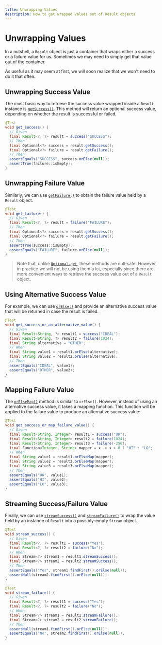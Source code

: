 ```yaml
---
title: Unwrapping Values
description: How to get wrapped values out of Result objects
---
```



# Unwrapping Values

In a nutshell, a `Result` object is just a container that wraps either a success or a failure value for us. Sometimes we
may need to simply get that value out of the container.

As useful as it may seem at first, we will soon realize that we won't need to do it that often.


## Unwrapping Success Value

The most basic way to retrieve the success value wrapped inside a `Result` instance is [`getSuccess()`][GET_SUCCESS].
This method will return an optional success value, depending on whether the result is successful or failed.

```java
@Test
void get_success() {
  // Given
  final Result<?, ?> result = success("SUCCESS");
  // Then
  final Optional<?> success = result.getSuccess();
  final Optional<?> failure = result.getFailure();
  // Then
  assertEquals("SUCCESS", success.orElse(null));
  assertTrue(failure::isEmpty);
}
```


## Unwrapping Failure Value

Similarly, we can use [`getFailure()`][GET_FAILURE] to obtain the failure value held by a `Result` object.

```java
@Test
void get_failure() {
  // Given
  final Result<?, ?> result = failure("FAILURE");
  // Then
  final Optional<?> success = result.getSuccess();
  final Optional<?> failure = result.getFailure();
  // Then
  assertTrue(success::isEmpty);
  assertEquals("FAILURE", failure.orElse(null));
}
```

> Note that, unlike [`Optional.get`][OPTIONAL_GET], these methods are null-safe. However, in practice we will not be
> using them a lot, especially since there are more convenient ways to retrieve the success value out of a `Result`
> object.


## Using Alternative Success Value

For example, we can use [`orElse()`][OR_ELSE] and provide an alternative success value that will be returned in case the
result is failed.

```java
@Test
void get_success_or_an_alternative_value() {
  // Given
  final Result<String, ?> result1 = success("IDEAL");
  final Result<String, ?> result2 = failure(1024);
  final String alternative = "OTHER";
  // When
  final String value1 = result1.orElse(alternative);
  final String value2 = result2.orElse(alternative);
  // Then
  assertEquals("IDEAL", value1);
  assertEquals("OTHER", value2);
}
```


## Mapping Failure Value

The [`orElseMap()`][OR_ELSE_MAP] method is similar to `orElse()`. However, instead of using an alternative success
value, it takes a mapping function. This function will be applied to the failure value to produce an alternative success
value:

```java
@Test
void get_success_or_map_failure_value() {
  // Given
  final Result<String, Integer> result1 = success("OK");
  final Result<String, Integer> result2 = failure(1024);
  final Result<String, Integer> result3 = failure(-256);
  final Function<Integer, String> mapper = x -> x > 0 ? "HI" : "LO";
  // When
  final String value1 = result1.orElseMap(mapper);
  final String value2 = result2.orElseMap(mapper);
  final String value3 = result3.orElseMap(mapper);
  // Then
  assertEquals("OK", value1);
  assertEquals("HI", value2);
  assertEquals("LO", value3);
}
```


## Streaming Success/Failure Value

Finally, we can use [`streamSuccess()`][STREAM_SUCCESS] and [`streamFailure()`][STREAM_FAILURE] to wrap the value held
by an instance of `Result` into a possibly-empty `Stream` object.

```java
@Test
void stream_success() {
  // Given
  final Result<?, ?> result1 = success("Yes");
  final Result<?, ?> result2 = failure("No");
  // When
  final Stream<?> stream1 = result1.streamSuccess();
  final Stream<?> stream2 = result2.streamSuccess();
  // Then
  assertEquals("Yes", stream1.findFirst().orElse(null));
  assertNull(stream2.findFirst().orElse(null));
}

@Test
void stream_failure() {
  // Given
  final Result<?, ?> result1 = success("Yes");
  final Result<?, ?> result2 = failure("No");
  // When
  final Stream<?> stream1 = result1.streamFailure();
  final Stream<?> stream2 = result2.streamFailure();
  // Then
  assertNull(stream1.findFirst().orElse(null));
  assertEquals("No", stream2.findFirst().orElse(null));
}
```


[GET_SUCCESS]: https://dev.leakyabstractions.com/result/javadoc/1.0.0.0/com/leakyabstractions/result/Result.html#getSuccess--
[GET_FAILURE]: https://dev.leakyabstractions.com/result/javadoc/1.0.0.0/com/leakyabstractions/result/Result.html#getFailure--
[OPTIONAL_OR_ELSE]: https://docs.oracle.com/en/java/javase/14/docs/api/java.base/java/util/Optional.html#orElse(T)
[OR_ELSE]: https://dev.leakyabstractions.com/result/javadoc/1.0.0.0/com/leakyabstractions/result/Result.html#orElse-S-
[OR_ELSE_MAP]: https://dev.leakyabstractions.com/result/javadoc/1.0.0.0/com/leakyabstractions/result/Result.html#orElseMap-java.util.function.Function-
[STREAM_SUCCESS]: https://dev.leakyabstractions.com/result/javadoc/1.0.0.0/com/leakyabstractions/result/Result.html#streamSuccess--
[STREAM_FAILURE]: https://dev.leakyabstractions.com/result/javadoc/1.0.0.0/com/leakyabstractions/result/Result.html#streamFailure--
[OPTIONAL_GET]: https://docs.oracle.com/javase/8/docs/api/java/util/Optional.html#get--
